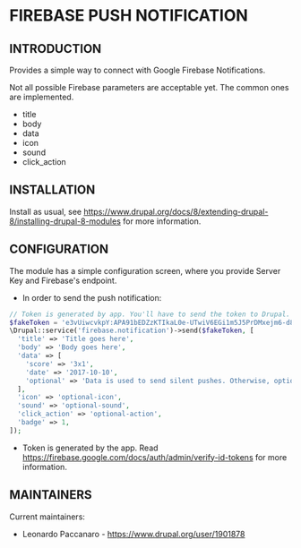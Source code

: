# FIREBASE PUSH NOTIFICATION

INTRODUCTION
------------

Provides a simple way to connect with Google Firebase Notifications.

Not all possible Firebase parameters are acceptable yet.
The common ones are implemented.

* title
* body
* data
* icon
* sound
* click_action

INSTALLATION
------------

Install as usual, see
 <https://www.drupal.org/docs/8/extending-drupal-8/installing-drupal-8-modules>
 for more information.

CONFIGURATION
-------------

The module has a simple configuration screen, where you provide Server Key and
Firebase's endpoint.

* In order to send the push notification:

```php
// Token is generated by app. You'll have to send the token to Drupal.
$fakeToken = 'e3vUiwcvkpY:APA91bEDZzKTIkaL0e-UTwiV6EGi1m5J5PrDMxejm6-d85vdwAgd';
\Drupal::service('firebase.notification')->send($fakeToken, [
  'title' => 'Title goes here',
  'body' => 'Body goes here',
  'data' => [
    'score' => '3x1',
    'date' => '2017-10-10',
    'optional' => 'Data is used to send silent pushes. Otherwise, optional.',
  ],
  'icon' => 'optional-icon',
  'sound' => 'optional-sound',
  'click_action' => 'optional-action',
  'badge' => 1,
]);
```

* Token is generated by the app. Read
  <https://firebase.google.com/docs/auth/admin/verify-id-tokens>
  for more information.

MAINTAINERS
-----------

Current maintainers:

* Leonardo Paccanaro - https://www.drupal.org/user/1901878

